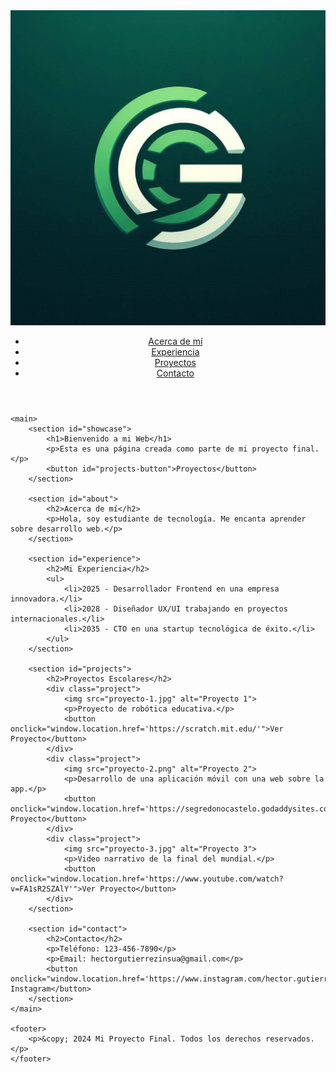 <html lang="es">
<head>
    <meta charset="UTF-8">
    <meta name="viewport" content="width=device-width, initial-scale=1.0">
    <title>Mi Proyecto Final</title>
    <link rel="stylesheet" href="styles.css"> <!-- Enlace al archivo CSS -->
</head>
<body>
    <header>
        <img src="logo.jpg" alt="Mi Logo" class="logo">
        <nav>
            <ul>
                <li><a href="#about">Acerca de mí</a></li>
                <li><a href="#experience">Experiencia</a></li>
                <li><a href="#projects">Proyectos</a></li>
                <li><a href="#contact">Contacto</a></li>
            </ul>
        </nav>
    </header>

    <main>
        <section id="showcase">
            <h1>Bienvenido a mi Web</h1>
            <p>Esta es una página creada como parte de mi proyecto final.</p>
            <button id="projects-button">Proyectos</button>
        </section>

        <section id="about">
            <h2>Acerca de mí</h2>
            <p>Hola, soy estudiante de tecnología. Me encanta aprender sobre desarrollo web.</p>
        </section>

        <section id="experience">
            <h2>Mi Experiencia</h2>
            <ul>
                <li>2025 - Desarrollador Frontend en una empresa innovadora.</li>
                <li>2028 - Diseñador UX/UI trabajando en proyectos internacionales.</li>
                <li>2035 - CTO en una startup tecnológica de éxito.</li>
            </ul>
        </section>

        <section id="projects">
            <h2>Proyectos Escolares</h2>
            <div class="project">
                <img src="proyecto-1.jpg" alt="Proyecto 1">
                <p>Proyecto de robótica educativa.</p>
                <button onclick="window.location.href='https://scratch.mit.edu/'">Ver Proyecto</button>
            </div>
            <div class="project">
                <img src="proyecto-2.png" alt="Proyecto 2">
                <p>Desarrollo de una aplicación móvil con una web sobre la app.</p>
                <button onclick="window.location.href='https://segredonocastelo.godaddysites.com/'">Ver Proyecto</button>
            </div>
            <div class="project">
                <img src="proyecto-3.jpg" alt="Proyecto 3">
                <p>Video narrativo de la final del mundial.</p>
                <button onclick="window.location.href='https://www.youtube.com/watch?v=FA1sR2SZAlY'">Ver Proyecto</button>
            </div>
        </section>

        <section id="contact">
            <h2>Contacto</h2>
            <p>Teléfono: 123-456-7890</p>
            <p>Email: hectorgutierrezinsua@gmail.com</p>
            <button onclick="window.location.href='https://www.instagram.com/hector.gutierreez/'">Mi Instagram</button>
        </section>
    </main>

    <footer>
        <p>&copy; 2024 Mi Proyecto Final. Todos los derechos reservados.</p>
    </footer>
</body>
</html>
